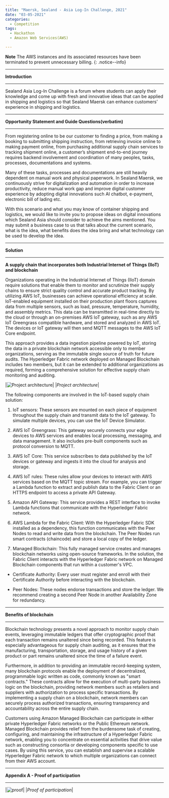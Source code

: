```yaml
---
title: "Maersk, Sealand - Asia Log-In Challenge, 2021"
date: "03-05-2021"
categories:
  - Competition
tags:
  - Hackathon
  - Amazon Web Services(AWS)

---
```


**Note** The AWS instances and its associated resources have been terminated to prevent unnecessary billing.
{: .notice--info}

***

<strong>Introduction</strong>

***

Sealand Asia Log-In Challenge is a forum where students can apply their knowledge and come up with fresh and innovative ideas that can be applied in shipping and logistics so that Sealand Maersk can enhance customers’ experience in shipping and logistics. 

***

<strong>Opportunity Statement and Guide Questions(verbatim)</strong>

***

From registering online to be our customer to finding a price, from making a booking to submitting shipping instruction, from retrieving invoice online to making payment online, from purchasing additional supply chain services to tracking shipment online, a customer’s shipment end-to-end journey requires backend involvement and coordination of many peoples, tasks, processes, documentations and systems.

Many of these tasks, processes and documentations are still heavily dependent on manual work and physical paperwork. In Sealand Maersk, we continuously strive for digitalization and automation in order to increase productivity, reduce manual work gap and improve digital customer experience by adopting digital innovations such AI chatbot, e-payment, electronic bill of lading etc.

With this scenario and what you may know of container shipping and logistics, we would like to invite you to propose ideas on digital innovations which Sealand Asia should consider to achieve the aims mentioned. You may submit a business case to us that talks about the current scenario, what is the idea, what benefits does the idea bring and what technology can be used to develop the idea. 

***

<strong>Solution</strong>

***

<strong>A supply chain that incorporates both Industrial Internet of Things (IIoT) and blockchain</strong>

Organizations operating in the Industrial Internet of Things (IIoT) domain require solutions that enable them to monitor and scrutinize their supply chains to ensure strict quality control and accurate product tracking. By utilizing AWS IoT, businesses can achieve operational efficiency at scale. IoT-enabled equipment installed on their production plant floors captures data from multiple sensors, such as load, pressure, temperature, humidity, and assembly metrics. This data can be transmitted in real-time directly to the cloud or through an on-premises AWS IoT gateway, such as any AWS IoT Greengrass compatible hardware, and stored and analyzed in AWS IoT. The devices or IoT gateway will then send MQTT messages to the AWS IoT Core endpoint.

This approach provides a data ingestion pipeline powered by IoT, storing the data in a private blockchain network accessible only to member organizations, serving as the immutable single source of truth for future audits. The Hyperledger Fabric network deployed on Managed Blockchain includes two members, but it can be extended to additional organizations as required, forming a comprehensive solution for effective supply chain monitoring and auditing.

|![Project architecture](/assets/images/Hackathon-SeaLand-2021/SeaLand-2021_cert.png)|
|<em>Project architecture</em>|

The following components are involved in the IoT-based supply chain solution:

1. IoT sensors: These sensors are mounted on each piece of equipment throughout the supply chain and transmit data to the IoT gateway. To simulate multiple devices, you can use the IoT Device Simulator.

2. AWS IoT Greengrass: This gateway securely connects your edge devices to AWS services and enables local processing, messaging, and data management. It also includes pre-built components such as protocol conversion to MQTT.

3. AWS IoT Core: This service subscribes to data published by the IoT devices or gateway and ingests it into the cloud for analysis and storage.

4. AWS IoT rules: These rules allow your devices to interact with AWS services based on the MQTT topic stream. For example, you can trigger a Lambda function to extract and publish data to the Fabric Client or an HTTPS endpoint to access a private API Gateway.

5. Amazon API Gateway: This service provides a REST interface to invoke Lambda functions that communicate with the Hyperledger Fabric network.

6. AWS Lambda for the Fabric Client: With the Hyperledger Fabric SDK installed as a dependency, this function communicates with the Peer Nodes to read and write data from the blockchain. The Peer Nodes run smart contracts (chaincode) and store a local copy of the ledger.

7. Managed Blockchain: This fully managed service creates and manages blockchain networks using open-source frameworks. In the solution, the Fabric Client interacts with the Hyperledger Fabric network on Managed Blockchain components that run within a customer's VPC.

- Certificate Authority: Every user must register and enroll with their Certificate Authority before interacting with the blockchain.

- Peer Nodes: These nodes endorse transactions and store the ledger. We recommend creating a second Peer Node in another Availability Zone for redundancy.

***

<strong>Benefits of blockchain</strong>

***
Blockchain technology presents a novel approach to monitor supply chain events, leveraging immutable ledgers that offer cryptographic proof that each transaction remains unaltered since being recorded. This feature is especially advantageous for supply chain auditing, as it ensures that the manufacturing, transportation, storage, and usage history of a given product or part remains unaltered since the time of a failure event.

Furthermore, in addition to providing an immutable record-keeping system, many blockchain protocols enable the deployment of decentralized, programmable logic written as code, commonly known as "smart contracts." These contracts allow for the execution of multi-party business logic on the blockchain, providing network members such as retailers and suppliers with authorization to process specific transactions. By implementing a supply chain on a blockchain, network members can securely process authorized transactions, ensuring transparency and accountability across the entire supply chain.

Customers using Amazon Managed Blockchain can participate in either private Hyperledger Fabric networks or the Public Ethereum network. Managed Blockchain provides relief from the burdensome task of creating, configuring, and maintaining the infrastructure of a Hyperledger Fabric network, enabling you to concentrate on essential activities that drive value such as constructing consortia or developing components specific to use cases. By using this service, you can establish and supervise a scalable Hyperledger Fabric network to which multiple organizations can connect from their AWS account.

***

<strong>Appendix A - Proof of participation </strong>

***

|![proof](/assets/images/Hackathon-SeaLand-2021/SeaLand-2021_cert.png)|
|<em>Proof of participation</em>|